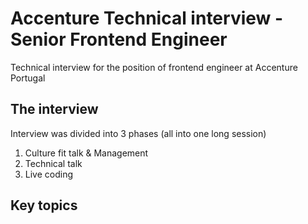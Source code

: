 # Accenture Technical interview - Senior Frontend Engineer

Technical interview for the position of frontend engineer at Accenture Portugal

## The interview

Interview was divided into 3 phases (all into one long session)

1. Culture fit talk & Management
2. Technical talk
3. Live coding

## Key topics